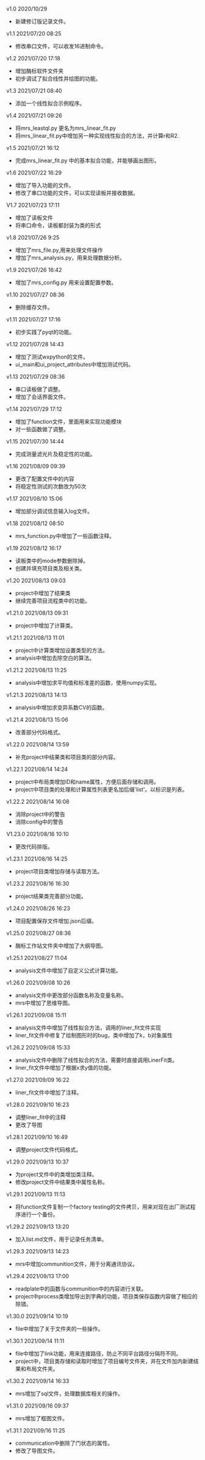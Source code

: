 v1.0
2020/10/29
- 新建修订版记录文件。

v1.1
2021/07/20 08:25
- 修改串口文件，可以收发16进制命令。

v1.2
2021/07/20 17:18
- 增加酶标软件文件夹
- 初步调试了拟合线性并绘图的功能。

v1.3
2021/07/21 08:40
- 添加一个线性拟合示例程序。

v1.4
2021/07/21 09:26
- 将mrs_leastql.py 更名为mrs_linear_fit.py
- 将mrs_linear_fit.py中增加另一种实现线性拟合的方法，并计算r和R2.

v1.5
2021/07/21 16:12
- 完成mrs_linear_fit.py 中的基本拟合功能，并能够画出图形。

v1.6
2021/07/22 16:29
- 增加了导入功能的文件。
- 修改了串口功能的文件，可以实现读板并接收数据。

V1.7
2021/07/23 17:11
- 增加了读板文件
- 将串口命令，读板都封装为类的形式

v1.8
2021/07/26 9:25
- 增加了mrs_file.py,用来处理文件操作
- 增加了mrs_analysis.py，用来处理数据分析。

v1.9
2021/07/26 16:42
- 增加了mrs_config.py 用来设置配置参数。

v1.10
2021/07/27 08:36
- 删除缓存文件。

v1.11
2021/07/27 17:16
- 初步实践了pyqt的功能。

v1.12
2021/07/28 14:43
- 增加了测试wxpython的文件。
- ui_main和ui_project_attributes中增加测试代码。

v1.13
2021/07/29 08:36
- 串口读板做了调整。
- 增加了会话界面文件。

v1.14
2021/07/29 17:12
- 增加了function文件，里面用来实现功能模块
- 对一些函数做了调整。

v1.15
2021/07/30 14:44
- 完成测量滤光片及稳定性的功能。

v1.16
2021/08/09 09:39
- 更改了配置文件中的内容
- 将稳定性测试的次数改为50次

v1.17
2021/08/10 15:06
- 增加部分调试信息输入log文件。

v1.18
2021/08/12 08:50
- mrs_function.py中增加了一些函数注释。

v1.19
2021/08/12 16:17
- 读板类中的mode参数删除掉。
- 创建并填充项目类及相关类。

v1.20
2021/08/13 09:03
- project中增加了结果类
- 继续完善项目流程类中的功能。

v1.21.0
2021/08/13 09:31
- project中增加了计算类。


v1.21.1
2021/08/13 11:01
- project中计算类增加设置类型的方法。
- analysis中增加去除空白的算法。

v1.21.2
2021/08/13 11:25
- analysis中增加求平均值和标准差的函数，使用numpy实现。

v1.21.3
2021/08/13 14:13
- analysis中增加求变异系数CV的函数。

v1.21.4
2021/08/13 15:06
- 改善部分代码格式。

v1.22.0
2021/08/14 13:59
- 补充project中结果类和项目类的部分内容。

v1.22.1
2021/08/14 14:24
- project中布局类增加ID和name属性，方便后面存储和调用。
- project中项目类的处理和计算属性列表更名加后缀'list'。以标识是列表。

v1.22.2
2021/08/14 16:08
- 消除project中的警告
- 消除config中的警告

V1.23.0
2021/08/16 10:10
- 更改代码排版。

v1.23.1
2021/08/16 14:25
- project项目类增加存储与读取方法。

v1.23.2
2021/08/16 16:30
- project结果类完善部分功能。

v1.24.0
2021/08/26 16:23
- 项目配置保存文件增加.json后缀。

v1.25.0
2021/08/27 08:36
- 酶标工作站文件夹中增加了大纲导图。

v1.25.1
2021/08/27 11:04
- analysis文件中增加了自定义公式计算功能。

v1.26.0
2021/09/08  10:26
- analysis文件中更改部分函数名称及变量名称。
- mrs中增加了思维导图。

v1.26.1
2021/09/08 15:11
- analysis文件中增加了线性拟合方法，调用的liner_fit文件实现
- liner_fit文件中修复了绘制图形时的bug，类中增加了k，b对象属性

v1.26.2 
2021/09/08 15:33
- analysis文件中删除了线性拟合的方法，需要时直接调用LinerFit类。
- liner_fit文件中增加了根据x求y值的功能。

v1.27.0
2021/09/09 16:22
- liner_fit文件中增加了注释。

v1.28.0
2021/09/10 16:23
- 调整liner_fit中的注释
- 更改了导图

v1.28.1
2021/09/10 16:49 
- 调整project文件代码格式。

v1.29.0
2021/09/13 10:37
- 为project文件中的类增加类注释。
- 修改project文件中结果类中属性名称。

v1.29.1
2021/09/13 11:13
- 将function文件复制一个factory testing的文件拷贝，用来对现在出厂测试程序进行一个备份。

v1.29.2
2021/09/13 13:20
- 加入list.md文件，用于记录任务清单。

v1.29.3
2021/09/13 14:23
- mrs中增加communition文件，用于分离通讯协议。

v1.29.4
2021/09/13 17:00
- readplate中的函数与communition中的内容进行关联。
- project中process类增加导出到字典的功能，项目类保存函数内容做了相应的除错。

v1.30.0 
2021/09/14 10:19
- file中增加了关于文件夹的一些操作。

v1.30.1
2021/09/14 11:11
- file中增加了link功能，用来连接路径，防止不同平台路径分隔符不同。
- project中，项目类存储和读取时增加了项目编号文件夹，并在文件加内新建结果和布局文件夹。

v1.30.2
2021/09/14 16:33
- mrs增加了sql文件，处理数据库相关的操作。

v1.31.0
2021/09/16 09:37
- mrs增加了框图文件。

v1.31.1
2021/09/16 11:25
- communication中删除了门状态的属性。
- 修改了导图文件。


